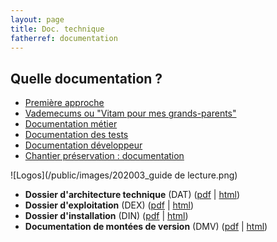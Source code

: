 ```yaml
---
layout: page
title: Doc. technique
fatherref: documentation
---
```


## Quelle documentation ?

* [Première approche](pour_approche_deb)
* [Vademecums ou "Vitam pour mes grands-parents"](vademecums)
* [Documentation métier](pour_archiviste)
* [Documentation des tests](pour_test)
* [Documentation développeur](pour_dev)
* [Chantier préservation : documentation](sur_chantier_preservation)

![Logos](/public/images/202003_guide de lecture.png)


* **Dossier d'architecture technique** (DAT) ([pdf](/ressources/DocCourante/pdf/vitam-architecture.3.6.0.pdf) \| [html](/ressources/DocCourante/html/archi))
* **Dossier d'exploitation** (DEX) ([pdf](/ressources/DocCourante/pdf/vitam-documentation-exploitation.3.6.0.pdf) \| [html](/ressources/DocCourante/html/exploitation))
* **Dossier d'installation** (DIN) ([pdf](/ressources/DocCourante/pdf/vitam-documentation-installation.3.6.0.pdf) \| [html](/ressources/DocCourante/html/installation))
* **Documentation de montées de version** (DMV) ([pdf](/ressources/DocCourante/pdf/vitam-documentation-migration.3.6.0.pdf) \| [html](/ressources/DocCourante/html/migration))
